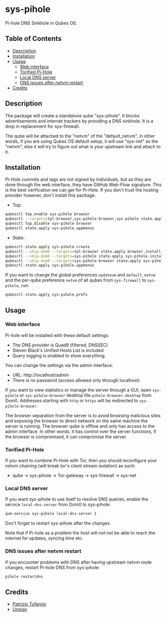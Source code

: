 # sys-pihole

Pi-hole DNS Sinkhole in Qubes OS.

## Table of Contents

* [Description](#description)
* [Installation](#installation)
* [Usage](#usage)
  * [Web interface](#web-interface)
  * [Torified Pi-Hole](#torified-pi-hole)
  * [Local DNS server](#local-dns-server)
  * [DNS issues after netvm restart](#dns-issues-after-netvm-restart)
* [Credits](#credits)

## Description

The package will create a standalone qube "sys-pihole". It blocks
advertisements and internet trackers by providing a DNS sinkhole. It is a drop
in replacement for sys-firewall.

The qube will be attached to the "netvm" of the "default_netvm", in other
words, if you are using Qubes OS default setup, it will use "sys-net" as the
"netvm", else it will try to figure out what is your upstream link and attach
to it.

## Installation

Pi-Hole commits and tags are not signed by individuals, but as they are done
through the web interface, they have GitHub Web-Flow signature. This is the
best verification we can get for Pi-Hole. If you don't trust the hosting
provider however, don't install this package.

- Top:
```sh
qubesctl top.enable sys-pihole browser
qubesctl --targets=tpl-browser,sys-pihole-browser,sys-pihole state.apply
qubesctl top.disable sys-pihole browser
qubesctl state.apply sys-pihole.appmenus
```

- State:
<!-- pkg:begin:post-install -->
```sh
qubesctl state.apply sys-pihole.create
qubesctl --skip-dom0 --targets=tpl-browser state.apply browser.install
qubesctl --skip-dom0 --targets=sys-pihole state.apply sys-pihole.install
qubesctl --skip-dom0 --targets=sys-pihole-browser state.apply sys-pihole.configure-browser
qubesctl state.apply sys-pihole.appmenus
```
<!-- pkg:end:post-install -->

If you want to change the global preferences `updatevm` and `default_netvm`
and the per-qube preference `netvm` of all qubes from `sys-firewall` to
`sys-pihole`, run:
```sh
qubesctl state.apply sys-pihole.prefs
```

## Usage

### Web interface

Pi-hole will be installed with these default settings:

- The DNS provider is Quad9 (filtered, DNSSEC)
- Steven Black's Unified Hosts List is included
- Query logging is enabled to show everything.

You can change the settings via the admin interface:
- URL: http://localhost/admin
- There is no password (access allowed only through localhost)

If you want to view statistics or manage the server through a GUI, open
`sys-pihole` or `sys-pihole-browser` desktop file `pihole-browser.desktop`
from Dom0. Addresses starting with `http` or `https` will be redirected
to `sys-pihole-browser`.

The browser separation from the server is to avoid browsing malicious sites
and exposing the browser to direct network on the same machine the server is
running. The browser qube is offline and only has access to the admin
interface. In other words, it has control over the server functions, if the
browser is compromised, it can compromise the server.

### Torified Pi-Hole

If you want to combine Pi-Hole with Tor, then you should reconfigure your
netvm chaining (will break tor's client stream isolation) as such:

- qube -> sys-pihole -> Tor-gateway -> sys-firewall -> sys-net

### Local DNS server

If you want sys-pihole to use itself to resolve DNS queries, enable the
service `local-dns-server` from Dom0 to sys-pihole:
```sh
qvm-service sys-pihole local-dns-server 1
```

Don't forget to restart sys-pihole after the changes.

Note that if Pi-hole as a problem the host will not not be able to reach the
internet for updates, syncing time etc.

### DNS issues after netvm restart

If you encounter problems with DNS after having upstream netvm route changes,
restart Pi-hole DNS from sys-pihole:
```sh
pihole restartdns
```

## Credits

- [Patrizio Tufarolo](https://blog.tufarolo.eu/how-to-configure-pihole-in-qubesos-proxyvm/)
- [Unman](https://github.com/unman/shaker/tree/main/pihole)
